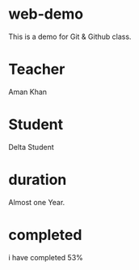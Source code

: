 # web-demo
This is a demo for Git &amp; Github class.

# Teacher
Aman Khan

# Student
Delta Student

# duration
Almost one Year.

# completed
i have completed 53%